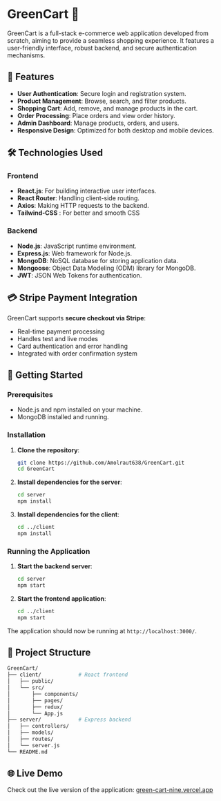 
# GreenCart 🛒

GreenCart is a full-stack e-commerce web application developed from scratch, aiming to provide a seamless shopping experience. It features a user-friendly interface, robust backend, and secure authentication mechanisms.

## 🌟 Features

* **User Authentication**: Secure login and registration system.
* **Product Management**: Browse, search, and filter products.
* **Shopping Cart**: Add, remove, and manage products in the cart.
* **Order Processing**: Place orders and view order history.
* **Admin Dashboard**: Manage products, orders, and users.
* **Responsive Design**: Optimized for both desktop and mobile devices.

## 🛠️ Technologies Used

### Frontend

* **React.js**: For building interactive user interfaces.
* **React Router**: Handling client-side routing.
* **Axios**: Making HTTP requests to the backend.
* **Tailwind-CSS** : For better and smooth CSS

### Backend

* **Node.js**: JavaScript runtime environment.
* **Express.js**: Web framework for Node.js.
* **MongoDB**: NoSQL database for storing application data.
* **Mongoose**: Object Data Modeling (ODM) library for MongoDB.
* **JWT**: JSON Web Tokens for authentication.

## 💳 Stripe Payment Integration

GreenCart supports **secure checkout via Stripe**:

* Real-time payment processing
* Handles test and live modes
* Card authentication and error handling
* Integrated with order confirmation system

## 🚀 Getting Started

### Prerequisites

* Node.js and npm installed on your machine.
* MongoDB installed and running.

### Installation

1. **Clone the repository**:

   ```bash
   git clone https://github.com/Amolraut638/GreenCart.git
   cd GreenCart
   ```



2. **Install dependencies for the server**:

   ```bash
   cd server
   npm install
   ```



3. **Install dependencies for the client**:

   ```bash
   cd ../client
   npm install
   ```



### Running the Application

1. **Start the backend server**:

   ```bash
   cd server
   npm start
   ```



2. **Start the frontend application**:

   ```bash
   cd ../client
   npm start
   ```



The application should now be running at `http://localhost:3000/`.

## 📁 Project Structure

```bash
GreenCart/
├── client/            # React frontend
│   ├── public/
│   └── src/
│       ├── components/
│       ├── pages/
│       ├── redux/
│       └── App.js
├── server/            # Express backend
│   ├── controllers/
│   ├── models/
│   ├── routes/
│   └── server.js
└── README.md
```



## 🌐 Live Demo

Check out the live version of the application: [green-cart-nine.vercel.app](https://green-cart-nine.vercel.app/)


